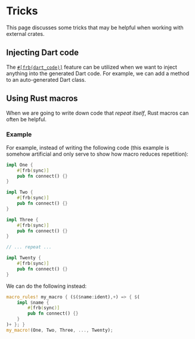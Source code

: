 # Tricks

This page discusses some tricks that may be helpful when working with external crates.

## Injecting Dart code

The [`#[frb(dart_code)]`](../miscellaneous/dart-code) feature can be utilized when we want to inject anything into the generated Dart code.
For example, we can add a method to an auto-generated Dart class.

## Using Rust macros

When we are going to write down code that *repeat itself*,
Rust macros can often be helpful.

### Example

For example, instead of writing the following code
(this example is somehow artificial and only serve to show how macro reduces repetition):

```rust
impl One {
    #[frb(sync)]
    pub fn connect() {}
}

impl Two {
    #[frb(sync)]
    pub fn connect() {}
}

impl Three {
    #[frb(sync)]
    pub fn connect() {}
}

// ... repeat ...

impl Twenty {
    #[frb(sync)]
    pub fn connect() {}
}
```

We can do the following instead:

```rust
macro_rules! my_macro { ($($name:ident),+) => { $(
    impl $name {
        #[frb(sync)]
        pub fn connect() {}
    }
)+ }; }
my_macro!(One, Two, Three, ..., Twenty);
```
